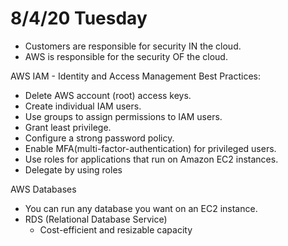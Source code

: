 # 8/4/20 Tuesday

- Customers are responsible for security IN the cloud.
- AWS is responsible for the security OF the cloud.

AWS IAM - Identity and Access Management
Best Practices:

- Delete AWS account (root) access keys.
- Create individual IAM users.
- Use groups to assign permissions to IAM users.
- Grant least privilege.
- Configure a strong password policy.
- Enable MFA(multi-factor-authentication) for privileged users.
- Use roles for applications that run on Amazon EC2 instances.
- Delegate by using roles

AWS Databases

- You can run any database you want on an EC2 instance.
- RDS (Relational Database Service)
  - Cost-efficient and resizable capacity
